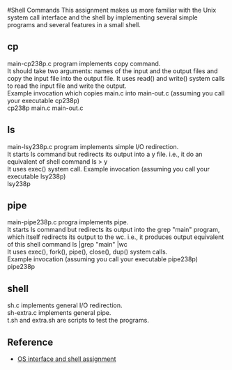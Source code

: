 #Shell Commands
This assignment makes us more familiar with the Unix system call interface and the shell by implementing several simple programs and several features in a small shell. 

## cp
main-cp238p.c program implements copy command.  
It should take two arguments: names of the input and the output files and copy the input file into the output file. 
It uses read() and write() system calls to read the input file and write the output.  
Example invocation which copies main.c into main-out.c (assuming you call your executable cp238p)  
cp238p main.c main-out.c

## ls
main-lsy238p.c program implements simple I/O redirection.  
It starts ls command but redirects its output into a y file. i.e., it do an equivalent of shell command ls > y  
It uses exec() system call.
Example invocation (assuming you call your executable lsy238p)  
lsy238p

## pipe
main-pipe238p.c progra implements pipe.  
It starts ls command but redirects its output into the grep "main" program, which itself redirects its output to the wc. i.e., it produces output equivalent of this shell command ls |grep "main" |wc  
It uses exec(), fork(), pipe(), close(), dup() system calls.  
Example invocation (assuming you call your executable pipe238p)  
pipe238p

## shell
sh.c implements general I/O redirection.  
sh-extra.c implements general pipe.  
t.sh and extra.sh are scripts to test the programs.

## Reference
- [OS interface and shell assignment](https://www.ics.uci.edu/~aburtsev/238P/hw/hw1-shell.html)
